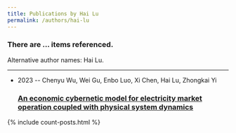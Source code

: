```yaml
---
title: Publications by Hai Lu
permalink: /authors/hai-lu
---
```


<h3 id="number-posts">There are ... items referenced.</h3>
<p id='info-authors'>Alternative author names: Hai Lu.</p>
<hr />
<ul class="post-list">
<li><span class='post-meta'>2023 -- Chenyu Wu, Wei Gu, Enbo Luo, Xi Chen, Hai Lu, Zhongkai Yi</span><h3><a class='post-link' href="{{ site.baseurl }}/an-economic-cybernetic-model-for-electricity-market-operation-coupled-with-physical-system-dynamics">An economic cybernetic model for electricity market operation coupled with physical system dynamics</a></h3></li>

</ul>
{% include count-posts.html %}
